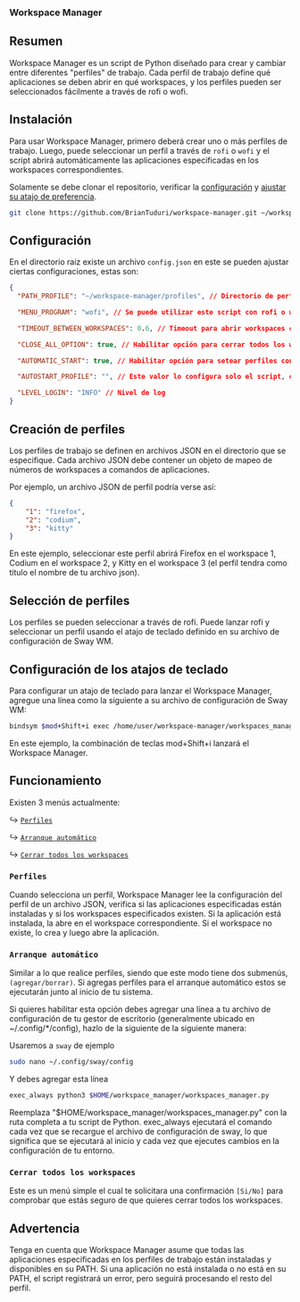 ### Workspace Manager

## Resumen
Workspace Manager es un script de Python diseñado para crear y cambiar entre diferentes "perfiles" de trabajo. Cada perfil de trabajo define qué aplicaciones se deben abrir en qué workspaces, y los perfiles pueden ser seleccionados fácilmente a través de rofi o wofi.

## Instalación

Para usar Workspace Manager, primero deberá crear uno o más perfiles de trabajo. Luego, puede seleccionar un perfil a través de `rofi` o `wofi` y el script abrirá automáticamente las aplicaciones especificadas en los workspaces correspondientes.

Solamente se debe clonar el repositorio, verificar la [configuración](#Configuración) y [ajustar su atajo de preferencia](#configuración-de-los-atajos-de-teclado).

```bash
git clone https://github.com/BrianTuduri/workspace-manager.git ~/workspace_manager
```

## Configuración

En el directorio raiz existe un archivo `config.json` en este se pueden ajustar ciertas configuraciones, estas son:

```json
{
  "PATH_PROFILE": "~/workspace-manager/profiles", // Directorio de perfiles

  "MENU_PROGRAM": "wofi", // Se puede utilizar este script con rofi o wofi, estos son los valores que deben ir aqui.

  "TIMEOUT_BETWEEN_WORKSPACES": 0.6, // Timeout para abrir workspaces con aplicaciones

  "CLOSE_ALL_OPTION": true, // Habilitar opción para cerrar todos los workspaces

  "AUTOMATIC_START": true, // Habilitar opción para setear perfiles con arranque automático

  "AUTOSTART_PROFILE": "", // Este valor lo configura solo el script, en caso de querer configurarlo manualmente, aqui debe ir el nonmbre de tu perfil.

  "LEVEL_LOGIN": "INFO" // Nivel de log
}

```
## Creación de perfiles

Los perfiles de trabajo se definen en archivos JSON en el directorio que se especifique. Cada archivo JSON debe contener un objeto de mapeo de números de workspaces a comandos de aplicaciones.

Por ejemplo, un archivo JSON de perfil podría verse así:


```json
{
    "1": "firefox",
    "2": "codium",
    "3": "kitty"
}
```
En este ejemplo, seleccionar este perfil abrirá Firefox en el workspace 1, Codium en el workspace 2, y Kitty en el workspace 3 (el perfil tendra como titulo el nombre de tu archivo json).

## Selección de perfiles

Los perfiles se pueden seleccionar a través de rofi. Puede lanzar rofi y seleccionar un perfil usando el atajo de teclado definido en su archivo de configuración de Sway WM.

## Configuración de los atajos de teclado

Para configurar un atajo de teclado para lanzar el Workspace Manager, agregue una línea como la siguiente a su archivo de configuración de Sway WM:

```bash
bindsym $mod+Shift+i exec /home/user/workspace-manager/workspaces_manager.py
```

En este ejemplo, la combinación de teclas mod+Shift+i lanzará el Workspace Manager.

## Funcionamiento

Existen 3 menús actualmente:

↪ [`Perfiles`](#perfiles)

↪ [`Arranque automático`](#arranque-automático)

↪ [`Cerrar todos los workspaces`](#cerrar-todos-los-workspaces)

### `Perfiles`
Cuando selecciona un perfil, Workspace Manager lee la configuración del perfil de un archivo JSON, verifica si las aplicaciones especificadas están instaladas y si los workspaces especificados existen. Si la aplicación está instalada, la abre en el workspace correspondiente. Si el workspace no existe, lo crea y luego abre la aplicación.

### `Arranque automático`
Similar a lo que realice perfiles, siendo que este modo tiene dos submenús, `(agregar/borrar)`. Si agregas perfiles para el arranque automático estos se ejecutarán junto al inicio de tu sistema.

Si quieres habilitar esta opción debes agregar una línea a tu archivo de configuración de tu gestor de escritorio (generalmente ubicado en ~/.config/*/config), hazlo de la siguiente de la siguiente manera:

Usaremos a `sway` de ejemplo

```bash
sudo nano ~/.config/sway/config 
```

Y debes agregar esta línea

```bash
exec_always python3 $HOME/workspace_manager/workspaces_manager.py
```

Reemplaza "$HOME/workspace_manager/workspaces_manager.py" con la ruta completa a tu script de Python. exec_always ejecutará el comando cada vez que se recargue el archivo de configuración de sway, lo que significa que se ejecutará al inicio y cada vez que ejecutes cambios en la configuración de tu entorno.

### `Cerrar todos los workspaces`
Este es un menú simple el cual te solicitara una confirmación `[Si/No]` para comprobar que estás seguro de que quieres cerrar todos los workspaces.


## Advertencia

Tenga en cuenta que Workspace Manager asume que todas las aplicaciones especificadas en los perfiles de trabajo están instaladas y disponibles en su PATH. Si una aplicación no está instalada o no está en su PATH, el script registrará un error, pero seguirá procesando el resto del perfil.

